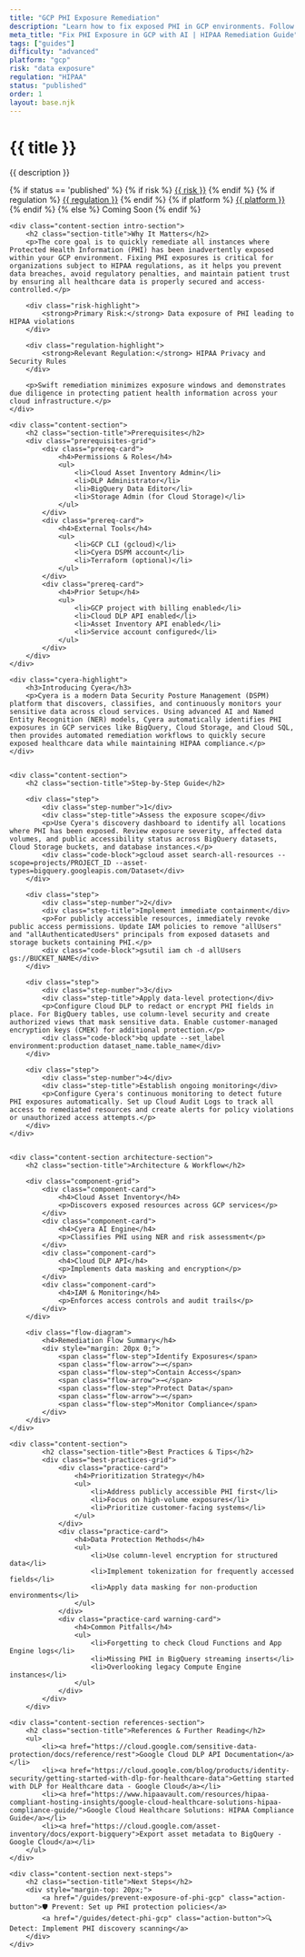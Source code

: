 ```yaml
---
title: "GCP PHI Exposure Remediation"
description: "Learn how to fix exposed PHI in GCP environments. Follow step-by-step remediation guidance for HIPAA compliance."
meta_title: "Fix PHI Exposure in GCP with AI | HIPAA Remediation Guide"
tags: ["guides"]
difficulty: "advanced"
platform: "gcp"
risk: "data exposure"
regulation: "HIPAA"
status: "published"
order: 1
layout: base.njk
---
```


<div class="container">
    <div class="header">
        <h1>{{ title }}</h1>
        <p>{{ description }}</p>
        <div class="guide-tags-container">
			<div class="guide-tags-wrapper">
		    {% if status == 'published' %}
		        {% if risk %}
		        <a href="/risk/{{ risk | downcase | replace: ' ', '-' }}/" class="guide-tag risk">{{ risk }}</a>
		        {% endif %}
		        {% if regulation %}
		        <a href="/regulation/{{ regulation | downcase | replace: ' ', '-' }}/" class="guide-tag regulation">{{ regulation }}</a>
		        {% endif %}
		        {% if platform %}
		        <a href="/platforms/{{ platform | downcase | replace: ' ', '-' }}/" class="guide-tag platform">{{ platform }}</a>
		        {% endif %}
		    {% else %}
		        <span class="guide-tag coming-soon">Coming Soon</span>
		    {% endif %}
		</div>
		</div>
    </div>

    <div class="content-section intro-section">
        <h2 class="section-title">Why It Matters</h2>
        <p>The core goal is to quickly remediate all instances where Protected Health Information (PHI) has been inadvertently exposed within your GCP environment. Fixing PHI exposures is critical for organizations subject to HIPAA regulations, as it helps you prevent data breaches, avoid regulatory penalties, and maintain patient trust by ensuring all healthcare data is properly secured and access-controlled.</p>
        
        <div class="risk-highlight">
            <strong>Primary Risk:</strong> Data exposure of PHI leading to HIPAA violations
        </div>
        
        <div class="regulation-highlight">
            <strong>Relevant Regulation:</strong> HIPAA Privacy and Security Rules
        </div>
        
        <p>Swift remediation minimizes exposure windows and demonstrates due diligence in protecting patient health information across your cloud infrastructure.</p>
    </div>

    <div class="content-section">
        <h2 class="section-title">Prerequisites</h2>
        <div class="prerequisites-grid">
            <div class="prereq-card">
                <h4>Permissions & Roles</h4>
                <ul>
                    <li>Cloud Asset Inventory Admin</li>
                    <li>DLP Administrator</li>
                    <li>BigQuery Data Editor</li>
                    <li>Storage Admin (for Cloud Storage)</li>
                </ul>
            </div>
            <div class="prereq-card">
                <h4>External Tools</h4>
                <ul>
                    <li>GCP CLI (gcloud)</li>
                    <li>Cyera DSPM account</li>
                    <li>Terraform (optional)</li>
                </ul>
            </div>
            <div class="prereq-card">
                <h4>Prior Setup</h4>
                <ul>
                    <li>GCP project with billing enabled</li>
                    <li>Cloud DLP API enabled</li>
                    <li>Asset Inventory API enabled</li>
                    <li>Service account configured</li>
                </ul>
            </div>
        </div>
    </div>
	
    <div class="cyera-highlight">
        <h3>Introducing Cyera</h3>
        <p>Cyera is a modern Data Security Posture Management (DSPM) platform that discovers, classifies, and continuously monitors your sensitive data across cloud services. Using advanced AI and Named Entity Recognition (NER) models, Cyera automatically identifies PHI exposures in GCP services like BigQuery, Cloud Storage, and Cloud SQL, then provides automated remediation workflows to quickly secure exposed healthcare data while maintaining HIPAA compliance.</p>
    </div>
	

    <div class="content-section">
        <h2 class="section-title">Step-by-Step Guide</h2>
        
        <div class="step">
            <div class="step-number">1</div>
            <div class="step-title">Assess the exposure scope</div>
            <p>Use Cyera's discovery dashboard to identify all locations where PHI has been exposed. Review exposure severity, affected data volumes, and public accessibility status across BigQuery datasets, Cloud Storage buckets, and database instances.</p>
            <div class="code-block">gcloud asset search-all-resources --scope=projects/PROJECT_ID --asset-types=bigquery.googleapis.com/Dataset</div>
        </div>

        <div class="step">
            <div class="step-number">2</div>
            <div class="step-title">Implement immediate containment</div>
            <p>For publicly accessible resources, immediately revoke public access permissions. Update IAM policies to remove "allUsers" and "allAuthenticatedUsers" principals from exposed datasets and storage buckets containing PHI.</p>
            <div class="code-block">gsutil iam ch -d allUsers gs://BUCKET_NAME</div>
        </div>

        <div class="step">
            <div class="step-number">3</div>
            <div class="step-title">Apply data-level protection</div>
            <p>Configure Cloud DLP to redact or encrypt PHI fields in place. For BigQuery tables, use column-level security and create authorized views that mask sensitive data. Enable customer-managed encryption keys (CMEK) for additional protection.</p>
            <div class="code-block">bq update --set_label environment:production dataset_name.table_name</div>
        </div>

        <div class="step">
            <div class="step-number">4</div>
            <div class="step-title">Establish ongoing monitoring</div>
            <p>Configure Cyera's continuous monitoring to detect future PHI exposures automatically. Set up Cloud Audit Logs to track all access to remediated resources and create alerts for policy violations or unauthorized access attempts.</p>
        </div>
    </div>


    <div class="content-section architecture-section">
        <h2 class="section-title">Architecture & Workflow</h2>
        
        <div class="component-grid">
            <div class="component-card">
                <h4>Cloud Asset Inventory</h4>
                <p>Discovers exposed resources across GCP services</p>
            </div>
            <div class="component-card">
                <h4>Cyera AI Engine</h4>
                <p>Classifies PHI using NER and risk assessment</p>
            </div>
            <div class="component-card">
                <h4>Cloud DLP API</h4>
                <p>Implements data masking and encryption</p>
            </div>
            <div class="component-card">
                <h4>IAM & Monitoring</h4>
                <p>Enforces access controls and audit trails</p>
            </div>
        </div>

        <div class="flow-diagram">
            <h4>Remediation Flow Summary</h4>
            <div style="margin: 20px 0;">
                <span class="flow-step">Identify Exposures</span>
                <span class="flow-arrow">→</span>
                <span class="flow-step">Contain Access</span>
                <span class="flow-arrow">→</span>
                <span class="flow-step">Protect Data</span>
                <span class="flow-arrow">→</span>
                <span class="flow-step">Monitor Compliance</span>
            </div>
        </div>
    </div>

	<div class="content-section">
	        <h2 class="section-title">Best Practices & Tips</h2>
	        <div class="best-practices-grid">
	            <div class="practice-card">
	                <h4>Prioritization Strategy</h4>
	                <ul>
	                    <li>Address publicly accessible PHI first</li>
	                    <li>Focus on high-volume exposures</li>
	                    <li>Prioritize customer-facing systems</li>
	                </ul>
	            </div>
	            <div class="practice-card">
	                <h4>Data Protection Methods</h4>
	                <ul>
	                    <li>Use column-level encryption for structured data</li>
	                    <li>Implement tokenization for frequently accessed fields</li>
	                    <li>Apply data masking for non-production environments</li>
	                </ul>
	            </div>
	            <div class="practice-card warning-card">
	                <h4>Common Pitfalls</h4>
	                <ul>
	                    <li>Forgetting to check Cloud Functions and App Engine logs</li>
	                    <li>Missing PHI in BigQuery streaming inserts</li>
	                    <li>Overlooking legacy Compute Engine instances</li>
	                </ul>
	            </div>
	        </div>
	    </div>

    <div class="content-section references-section">
        <h2 class="section-title">References & Further Reading</h2>
        <ul>
            <li><a href="https://cloud.google.com/sensitive-data-protection/docs/reference/rest">Google Cloud DLP API Documentation</a></li>
            <li><a href="https://cloud.google.com/blog/products/identity-security/getting-started-with-dlp-for-healthcare-data">Getting started with DLP for Healthcare data - Google Cloud</a></li>
            <li><a href="https://www.hipaavault.com/resources/hipaa-compliant-hosting-insights/google-cloud-healthcare-solutions-hipaa-compliance-guide/">Google Cloud Healthcare Solutions: HIPAA Compliance Guide</a></li>
            <li><a href="https://cloud.google.com/asset-inventory/docs/export-bigquery">Export asset metadata to BigQuery - Google Cloud</a></li>
        </ul>
    </div>

    <div class="content-section next-steps">
        <h2 class="section-title">Next Steps</h2>
        <div style="margin-top: 20px;">
            <a href="/guides/prevent-exposure-of-phi-gcp" class="action-button">🛡️ Prevent: Set up PHI protection policies</a>
            <a href="/guides/detect-phi-gcp" class="action-button">🔍 Detect: Implement PHI discovery scanning</a>
        </div>
    </div>
</div>